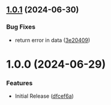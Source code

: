 ## [1.0.1](https://github.com/CoCreate-app/CoCreate-url-uploader/compare/v1.0.0...v1.0.1) (2024-06-30)


### Bug Fixes

* return error in data ([3e20409](https://github.com/CoCreate-app/CoCreate-url-uploader/commit/3e2040949f02643a50a0d5a116830d2655f6143f))

# 1.0.0 (2024-06-29)


### Features

* Initial Release ([dfcef6a](https://github.com/CoCreate-app/CoCreate-url-uploader/commit/dfcef6a3dcffdd6dd79b4ae82e3018c04355f964))
